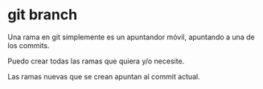 # git branch

Una rama en git simplemente es un apuntandor móvil, apuntando a una de los commits.

Puedo crear todas las ramas que quiera y/o necesite.

Las ramas nuevas que se crean apuntan al commit actual.